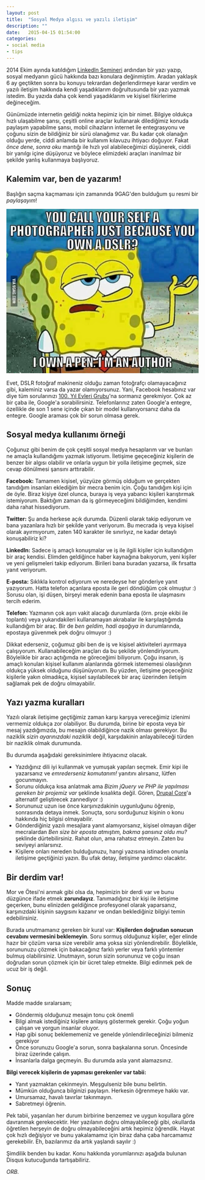 ```yaml
---
layout: post
title:  "Sosyal Medya algısı ve yazılı iletişim"
description: ""
date:   2015-04-15 01:54:00
categories:
- social media
- tips
---
```


2014 Ekim ayında katıldığım [LinkedIn Semineri](http://onurraufbingol.com/2014/10/19/linkedin-semineri-ardindan.html) ardından bir yazı yazıp, sosyal medyanın gücü hakkında bazı konulara değinmiştim. Aradan yaklaşık 6 ay geçtikten sonra bu konuyu tekrardan değerlendirmeye karar verdim ve yazılı iletişim hakkında kendi yaşadıklarım doğrultusunda bir yazı yazmak istedim. Bu yazıda daha çok kendi yaşadıklarım ve kişisel fikirlerime değineceğim.

Günümüzde internetin geldiği nokta hepimiz için bir nimet. Bilgiye oldukça hızlı ulaşabilme şansı, çeşitli online araçlar kullanarak dilediğimiz konuda paylaşım yapabilme şansı, mobil cihazların internet ile entegrasyonu ve çoğunu sizin de bildiğiniz bir sürü olanağımız var. Bu kadar çok olanağın olduğu yerde, ciddi anlamda bir kullanım kılavuzu ihtiyacı doğuyor. Fakat *önce dene, sonra oku* mantığı ile hızlı yol alabileceğimizi düşünerek, ciddi bir yanılgı içine düşüyoruz ve böylece elimizdeki araçları inanılmaz bir şekilde yanlış kullanmaya başlıyoruz.

## Kalemim var, ben de yazarım!

Başlığın saçma kaçmaması için zamanında 9GAG'den bulduğum şu resmi bir *paylaşayım*!

![9GAG](/files/sbsp-author.jpg)

Evet, DSLR fotoğraf makineniz olduğu zaman fotoğrafçı olamayacağınız gibi, kaleminiz varsa da yazar olamıyorsunuz. Yani, Facebook hesabınız var diye tüm sorularınızı [100. Yıl Evleri Grubu](https://www.facebook.com/groups/100yilevleri/)'na sormanız gerekmiyor. Çok az bir çaba ile, Google'a sorabilirsiniz. Telefonlarınız zaten Google'a entegre, özellikle de son 1 sene içinde çıkan bir model kullanıyorsanız daha da entegre. Google araması çok bir sorun olmasa gerek.

## Sosyal medya kullanımı örneği

Çoğunuz gibi benim de çok çeşitli sosyal medya hesaplarım var ve bunları ne amaçla kullandığımı yazmak istiyorum. İletişime geçeceğiniz kişilerin de benzer bir algısı olabilir ve onlarla uygun bir yolla iletişime geçmek, size cevap dönülmesi şansını arttırabilir.

**Facebook:** Tamamen kişisel, yüzyüze görmüş olduğum ve gerçekten tanıdığım insanları eklediğim bir mecra benim için. Çoğu tanıdığım kişi için de öyle. Biraz kişiye özel olunca, buraya iş veya yabancı kişileri karıştırmak istemiyorum. Baktığım zaman da iş görmeyeceğimi bildiğimden, kendimi daha rahat hissediyorum.

**Twitter:** Şu anda herkese açık durumda. Düzenli olarak takip ediyorum ve bana yazanlara hızlı bir şekilde yanıt veriyorum. Bu mecrada iş veya kişisel olarak ayırmıyorum, zaten 140 karakter ile sınırlıyız, ne kadar detaylı konuşabiliriz ki?

**LinkedIn:** Sadece iş amaçlı konuşmalar ve iş ile ilgili kişiler için kullandığım bir araç kendisi. Elimden geldiğince haber kaynağına bakıyorum, yeni kişiler ve yeni gelişmeleri takip ediyorum. Birileri bana buradan yazarsa, ilk fırsatta yanıt veriyorum.

**E-posta:** Sıklıkla kontrol ediyorum ve neredeyse her gönderiye yanıt yazıyorum. Hatta telefon açanlara eposta ile geri döndüğüm çok olmuştur :) Sorusu olan, işi düşen, birşeyi merak edenin bana eposta ile ulaşmasını tercih ederim.

**Telefon:** Yazmanın çok aşırı vakit alacağı durumlarda (örn. proje ekibi ile toplantı) veya yukarıdakileri kullanamayan akrabalar ile karşılaştığımda kullandığım bir araç. Bir de *ben geldim, hadi aşağıya in* durumlarında, epostaya güvenmek pek doğru olmuyor :)

Dikkat ederseniz, çoğumuz gibi ben de iş ve kişisel aktiviteleri ayırmaya çalışıyorum. Kullanabileceğim araçları da bu şekilde yönlendiriyorum. Böylelikle bir aracı açtığımda ne göreceğimi biliyorum. Çoğu insanın, iş amaçlı konuları kişisel kullanım alanlarında görmek istememesi olasılığının oldukça yüksek olduğunu düşünüyorum. Bu yüzden, iletişime geçeceğiniz kişilerle yakın olmadıkça, kişisel sayılabilecek bir araç üzerinden iletişim sağlamak pek de doğru olmayabilir.

## Yazı yazma kuralları

Yazılı olarak iletişime geçtiğimiz zaman karşı karşıya vereceğimiz izlenimi vermemiz oldukça zor olabiliyor. Bu durumda, birine bir eposta veya bir mesaj yazdığımızda, bu mesajın olabildiğince nazik olması gerekiyor. Bu naziklik *sizin ayarınızdaki naziklik* değil, karşıdakinin anlayabileceği türden bir naziklik olmak durumunda.

Bu durumda aşağıdaki gereksinimlere ihtiyacınız olacak.

* Yazdığınız dili iyi kullanmak ve yumuşak yapıları seçmek. Emir kipi ile yazarsanız ve *emrederseniz komutanım!* yanıtını alırsanız, lütfen gocunmayın.
* Sorunu oldukça kısa anlatmak ama *Bizim jQuery ve PHP ile yapılması gereken bir projemiz var* şeklinde kısalıkta değil. Gören, [Drupal Core](https://drupal.org)'a alternatif geliştirecek zannediyor :)
* Sorununuz uzun ise önce karşınızdakinin uygunluğunu öğrenip, sonrasında detaya inmek. Sonuçta, soru sorduğunuz kişinin o konu hakkında hiç bilgisi olmayabilir.
* Gönderdiğiniz yazılı mesajlara yanıt alamıyorsanız, kişisel olmayan diğer mecralardan *Ben size bir eposta atmıştım, bakma şansınız oldu mu?* şeklinde dürtebilirsiniz. Rahat olun, ama rahatsız etmeyin. Zaten bu seviyeyi anlarsınız.
* Kişilere onları nereden bulduğunuzu, hangi yazısına istinaden onunla iletişime geçtiğinizi yazın. Bu ufak detay, iletişime yardımcı olacaktır.

## Bir derdim var!

Mor ve Ötesi'ni anmak gibi olsa da, hepimizin bir derdi var ve bunu düzgünce ifade etmek **zorundayız**. Tanımadığınız bir kişi ile iletişime geçerken, bunu elinizden geldiğince profesyonel olarak yaparsanız, karşınızdaki kişinin saygısını kazanır ve ondan beklediğiniz bilgiyi temin edebilirsiniz.

Burada unutmamanız gereken bir kural var: **Kişilerden doğrudan sonucun cevabını vermesini beklemeyin**. Soru sormuş olduğunuz kişiler, eğer elinde hazır bir çözüm varsa size verebilir ama yoksa sizi yönlendirebilir. Böylelikle, sorununuzu çözmek için bakacağınız farklı yerler veya farklı yöntemler bulmuş olabilirsiniz. Unutmayın, sorun sizin sorununuz ve çoğu insan doğrudan sorun çözmek için bir ücret talep etmekte. Bilgi edinmek pek de ucuz bir iş değil.

## Sonuç

Madde madde sıralarsam;

* Göndermiş olduğunuz mesajın tonu çok önemli
* Bilgi almak istediğiniz kişilere anlayış göstermek gerekir. Çoğu yoğun çalışan ve yorgun insanlar oluyor.
* Hap gibi sonuç beklememeniz ve genelde yönlendirileceğinizi bilmeniz gerekiyor
* Önce sorunuzu Google'a sorun, sonra başkalarına sorun. Öncesinde biraz üzerinde çalışın.
* İnsanlarla dalga geçmeyin. Bu durumda asla yanıt alamazsınız.

**Bilgi verecek kişilerin de yapması gerekenler var tabii:**

* Yanıt yazmaktan çekinmeyin. Meşgulseniz bile bunu belirtin.
* Mümkün olduğunca bilginizi paylaşın. Herkesin öğrenmeye hakkı var.
* Umursamaz, havalı tavırlar takınmayın.
* Sabretmeyi öğrenin.

Pek tabii, yaşanılan her durum birbirine benzemez ve uygun koşullara göre davranmak gerekecektir. Her yazılanın doğru olmayabileceği gibi, okullarda öğretilen herşeyin de doğru olmayabileceğini artık hepimiz öğrendik. Hayat çok hızlı değişiyor ve bunu yakalamamız için biraz daha çaba harcamamız gerekebilir. Eh, bazılarımız da artık yaşlandı sayılır :)

Şimdilik benden bu kadar. Konu hakkında yorumlarınızı aşağıda bulunan Disqus kutucuğunda tartışabiliriz.

*ORB.*

